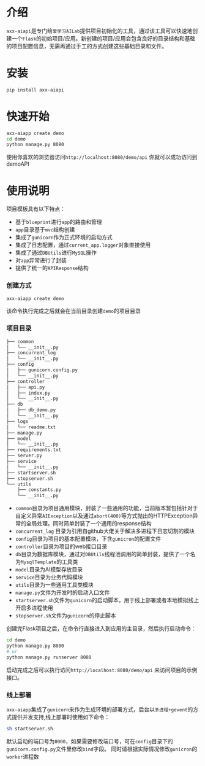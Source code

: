 # 介绍
`axx-aiapi`是专门给`爱学习AILab`提供项目初始化的工具，通过该工具可以快速地创建一个`Flask`的初始项目/应用。新创建的项目/应用会包含良好的目录结构和基础的项目配置信息，无需再通过手工的方式创建这些基础目录和文件。

# 安装
```bash
pip install axx-aiapi 
```

# 快速开始
```bash
axx-aiapp create demo
cd demo
python manage.py 8080
```
使用你喜欢的浏览器访问`http://localhost:8080/demo/api` 你就可以成功访问到demoAPI

# 使用说明
项目模板具有以下特点：
- 基于`blueprint`进行`app`的路由和管理
- `app`目录基于`mvc`结构创建
- 集成了`gunicorn`作为正式环境的启动方式
- 集成了日志配置，通过`current_app.logger`对象直接使用
- 集成了通过`DBUtils`进行`MySQL`操作
- 对`app`异常进行了封装
- 提供了统一的`APIResponse`结构


### 创建方式
```bash
axx-aiapp create demo
```
该命令执行完成之后就会在当前目录创建`demo`的项目目录

### 项目目录
```bash
├── common  
│   └── __init__.py
├── concurrent_log
│   └── __init__.py
├── config
│   ├── gunicorn.config.py
│   └── __init__.py
├── controller
│   ├── api.py
│   ├── index.py
│   └── __init__.py
├── db
│   ├── db_demo.py
│   └── __init__.py
├── logs
│   └── readme.txt
├── manage.py
├── model
│   └── __init__.py
├── requirements.txt
├── server.py
├── service
│   └── __init__.py
├── startserver.sh
├── stopserver.sh
└── utils
    ├── constants.py
    └── __init__.py
```
- `common`目录为项目通用模块，封装了一些通用的功能，当前版本暂包括针对于自定义异常`AIException`以及通过`abort(400)`等方式抛出的HTTPException异常的全局处理。同时简单封装了一个通用的response结构
- `concurrent_log` 目录为引用自github大佬关于解决多进程下日志切割的模块
- `config`目录为项目的基本配置模块，下含`gunicron`的配置文件
- `controller`目录为项目的web接口目录
- `db`目录为数据库模块，通过对`DBUtils`线程池调用的简单封装，提供了一个名为`MysqlTemplate`的工具类
- `model`目录为AI模型存放目录
- `service`目录为业务代码模块
- `utils`目录为一些通用工具类模块
- `manage.py`文件为开发时的启动入口文件
- `startserver.sh`文件为`gunicorn`的启动脚本，用于线上部署或者本地模拟线上开启多进程使用
- `stopserver.sh`文件为`gunicorn`的停止脚本


创建完Flask项目之后，在命令行直接进入到应用的主目录，然后执行启动命令：
```bash
cd demo
python manage.py 8080
# or
python manage.py runserver 8080
```
启动完成之后可以执行访问`http://localhost:8080/demo/api` 来访问项目的示例接口。

### 线上部署
`axx-aiapp`集成了`gunicorn`来作为生成环境的部署方式，后台以`多进程+gevent`的方式提供并发支持,线上部署时使用如下命令：
```bash
sh startserver.sh
```
默认启动的端口号为`8000`，如果需要修改端口号，可在`config`目录下的`gunicorn.config.py`文件里修改`bind`字段。
同时请根据实际情况修改`gunicron`的`worker`进程数


